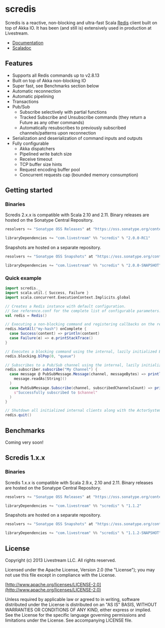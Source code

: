 # scredis

Scredis is a reactive, non-blocking and ultra-fast Scala [Redis](http://redis.io) client built on top of Akka IO. It has been (and still is) extensively used in production at Livestream.

* [Documentation](https://github.com/Livestream/scredis/wiki)
* [Scaladoc](http://livestream.github.io/scredis/api/snapshot/)

## Features
* Supports all Redis commands up to v2.8.13
* Built on top of Akka non-blocking IO
* Super fast, see Benchmarks section below
* Automatic reconnection
* Automatic pipelining
* Transactions
* Pub/Sub
  * Subscribe selectively with partial functions
  * Tracked Subscribe and Unsubscribe commands (they return a Future as any other commands)
  * Automatically resubscribes to previously subscribed channels/patterns upon reconnection
* Serialization and deserialization of command inputs and outputs
* Fully configurable
  * Akka dispatchers
  * Pipelined write batch size
  * Receive timeout
  * TCP buffer size hints
  * Request encoding buffer pool
  * Concurrent requests cap (bounded memory consumption)

## Getting started

### Binaries
Scredis 2.x.x is compatible with Scala 2.10 and 2.11. Binary releases are hosted on the Sonatype Central Repository.

```scala
resolvers += "Sonatype OSS Releases" at "https://oss.sonatype.org/content/repositories/releases/"

libraryDependencies += "com.livestream" %% "scredis" % "2.0.0-RC1"
```

Snapshots are hosted on a separate repository.

```scala
resolvers += "Sonatype OSS Snapshots" at "https://oss.sonatype.org/content/repositories/snapshots/"

libraryDependencies += "com.livestream" %% "scredis" % "2.0.0-SNAPSHOT"
```

### Quick example
```scala
import scredis._
import scala.util.{ Success, Failure }
import scala.concurrent.ExecutionContext.Implicits.global

// Creates a Redis instance with default configuration.
// See reference.conf for the complete list of configurable parameters.
val redis = Redis()

// Executing a non-blocking command and registering callbacks on the returned Future
redis.hGetAll("my-hash") onComplete {
  case Success(content) => println(content)
  case Failure(e) => e.printStackTrace()
}

// Executes a blocking command using the internal, lazily initialized BlockingClient
redis.blocking.blPop(0, "queue")

// Subscribes to a Pub/Sub channel using the internal, lazily initialized SubscriberClient
redis.subscriber.subscribe("My Channel") {
  case message @ PubSubMessage.Message(channel, messageBytes) => println(
    message.readAs[String]()
  )
  case PubSubMessage.Subscribe(channel, subscribedChannelsCount) => println(
    s"Successfully subscribed to $channel"
  )
}

// Shutdown all initialized internal clients along with the ActorSystem
redis.quit()
```

## Benchmarks
Coming very soon!

## Scredis 1.x.x

### Binaries
Scredis 1.x.x is compatible with Scala 2.9.x, 2.10 and 2.11. Binary releases are hosted on the Sonatype Central Repository.

```scala
resolvers += "Sonatype OSS Releases" at "https://oss.sonatype.org/content/repositories/releases/"

libraryDependencies += "com.livestream" %% "scredis" % "1.1.2"
```

Snapshots are hosted on a separate repository.

```scala
resolvers += "Sonatype OSS Snapshots" at "https://oss.sonatype.org/content/repositories/snapshots/"

libraryDependencies += "com.livestream" %% "scredis" % "1.1.2-SNAPSHOT"
```

## License

Copyright (c) 2013 Livestream LLC. All rights reserved.

Licensed under the Apache License, Version 2.0 (the "License");
you may not use this file except in compliance with the License.

[http://www.apache.org/licenses/LICENSE-2.0](http://www.apache.org/licenses/LICENSE-2.0)

Unless required by applicable law or agreed to in writing, software
distributed under the License is distributed on an "AS IS" BASIS,
WITHOUT WARRANTIES OR CONDITIONS OF ANY KIND, either express or implied.
See the License for the specific language governing permissions and
limitations under the License. See accompanying LICENSE file.
